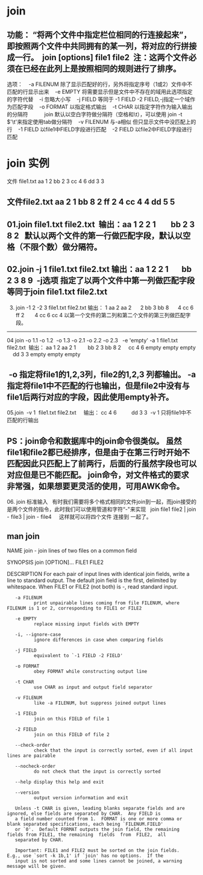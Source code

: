 # join

功能：
“将两个文件中指定栏位相同的行连接起来”，即按照两个文件中共同拥有的某一列，将对应的行拼接成一行。
 join [options] file1 file2
 注：这两个文件必须在已经在此列上是按照相同的规则进行了排序。
-------------------------------------------------------------------------------------------------
选项：
   -a FILENUM   除了显示匹配好的行，另外将指定序号（1或2）文件中不匹配的行显示出来
   -e EMPTY     将需要显示但是文件中不存在的域用此选项指定的字符代替
   -i           忽略大小写
   -j FIELD     等同于 -1 FIELD -2 FIELD,-j指定一个域作为匹配字段
   -o FORMAT    以指定格式输出
   -t CHAR      以指定字符作为输入输出的分隔符
                join 默认以空白字符做分隔符（空格和\t），可以使用 join -t $'\t'来指定使用tab做分隔符
   -v FILENUM   与-a相似 但只显示文件中没匹配上的行
   -1 FIELD     以file1中FIELD字段进行匹配
   -2 FIELD     以file2中FIELD字段进行匹配

# join 实例

文件 file1.txt
aa 1 2
bb 2 3
cc 4 6
dd 3 3

文件file2.txt
aa 2 1
bb 8 2
ff 2 4
cc 4 4
dd 5 5
-------------------------------------------------------------------------
01.join file1.txt file2.txt
 输出：aa 1 2 2 1
       bb 2 3 8 2
  默认以两个文件的第一行做匹配字段，默认以空格（不限个数）做分隔符。
-------------------------------------------------------------------------
02.join -j 1 file1.txt file2.txt
输出：aa 1 2 2 1
      bb 2 3 8 9
 -j选项 指定了以两个文件中第一列做匹配字段 等同于join file1.txt file2.txt
-------------------------------------------------------------------------
03. join -1 2 -2 3 file1.txt file2.txt
输出： 1 aa 2 aa 2
     2 bb 3 bb 8
     4 cc 6 ff 2 
     4 cc 6 cc 4
以第一个文件的第二列和第二个文件的第三列做匹配字段。
-------------------------------------------------------------------------
04 join -o 1.1 -o 1.2  -o 1.3 -o 2.1 -o 2.2 -o 2.3   -e 'empty' -a 1 file1.txt file2.txt 
输出： aa 1 2 aa 2 1
       bb 2 3 bb 8 2
       cc 4 6 empty empty empty
       dd 3 3 empty empty empty

 -o  指定将file1的1,2,3列，file2的1,2,3 列都输出。
 -a  指定将file1中不匹配的行也输出，但是file2中没有与file1后两行对应的字段，因此使用empty补齐。
-------------------------------------------------------------------------
05.join  -v 1  file1.txt file2.txt  
  输出： cc 4 6
         dd 3 3
 -v 1 只将file1中不匹配的行输出

PS：join命令和数据库中的join命令很类似。
    虽然file1和file2都已经排序，但是由于在第三行时开始不匹配因此只匹配上了前两行，后面的行虽然字段也可以对应但是已不能匹配。
    join命令，对文件格式的要求非常强，如果想要更灵活的使用，可用AWK命令。
-------------------------------------------------------------------------
06. join 标准输入
  有时我们需要将多个格式相同的文件join到一起，而join接受的是两个文件的指令，此时我们可以使用管道和字符“-"来实现
  join file1 file2 | join - file3 | join - file4  
  这样就可以将四个文件 连接到 一起了。

## man join

NAME
       join - join lines of two files on a common field

SYNOPSIS
       join [OPTION]... FILE1 FILE2

DESCRIPTION
       For  each pair of input lines with identical join fields, write a line to standard output.  The default join field is the
       first, delimited by whitespace.  When FILE1 or FILE2 (not both) is -, read standard input.

       -a FILENUM
              print unpairable lines coming from file FILENUM, where FILENUM is 1 or 2, corresponding to FILE1 or FILE2

       -e EMPTY
              replace missing input fields with EMPTY

       -i, --ignore-case
              ignore differences in case when comparing fields

       -j FIELD
              equivalent to `-1 FIELD -2 FIELD'

       -o FORMAT
              obey FORMAT while constructing output line

       -t CHAR
              use CHAR as input and output field separator

       -v FILENUM
              like -a FILENUM, but suppress joined output lines

       -1 FIELD
              join on this FIELD of file 1

       -2 FIELD
              join on this FIELD of file 2

       --check-order
              check that the input is correctly sorted, even if all input lines are pairable

       --nocheck-order
              do not check that the input is correctly sorted

       --help display this help and exit

       --version
              output version information and exit

       Unless -t CHAR is given, leading blanks separate fields and are ignored, else fields are separated by CHAR.  Any FIELD is
       a field number counted from 1.  FORMAT is one or more comma or blank separated specifications, each being `FILENUM.FIELD'
       or `0'.  Default FORMAT outputs the join field, the remaining fields from FILE1, the remaining  fields  from  FILE2,  all
       separated by CHAR.

       Important: FILE1 and FILE2 must be sorted on the join fields.  E.g., use `sort -k 1b,1' if `join' has no options.  If the
       input is not sorted and some lines cannot be joined, a warning message will be given.

